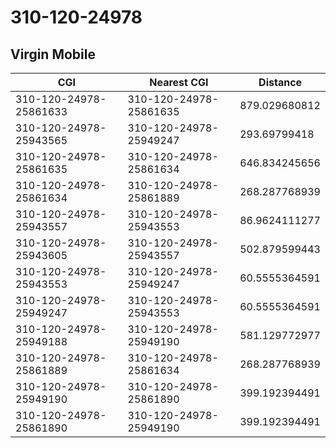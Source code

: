 # 310-120-24978
## Virgin Mobile


| CGI | Nearest CGI | Distance |
|-----|-------------|----------|
| 310-120-24978-25861633 | 310-120-24978-25861635 | 879.029680812 |
| 310-120-24978-25943565 | 310-120-24978-25949247 | 293.69799418 |
| 310-120-24978-25861635 | 310-120-24978-25861634 | 646.834245656 |
| 310-120-24978-25861634 | 310-120-24978-25861889 | 268.287768939 |
| 310-120-24978-25943557 | 310-120-24978-25943553 | 86.9624111277 |
| 310-120-24978-25943605 | 310-120-24978-25943557 | 502.879599443 |
| 310-120-24978-25943553 | 310-120-24978-25949247 | 60.5555364591 |
| 310-120-24978-25949247 | 310-120-24978-25943553 | 60.5555364591 |
| 310-120-24978-25949188 | 310-120-24978-25949190 | 581.129772977 |
| 310-120-24978-25861889 | 310-120-24978-25861634 | 268.287768939 |
| 310-120-24978-25949190 | 310-120-24978-25861890 | 399.192394491 |
| 310-120-24978-25861890 | 310-120-24978-25949190 | 399.192394491 |

